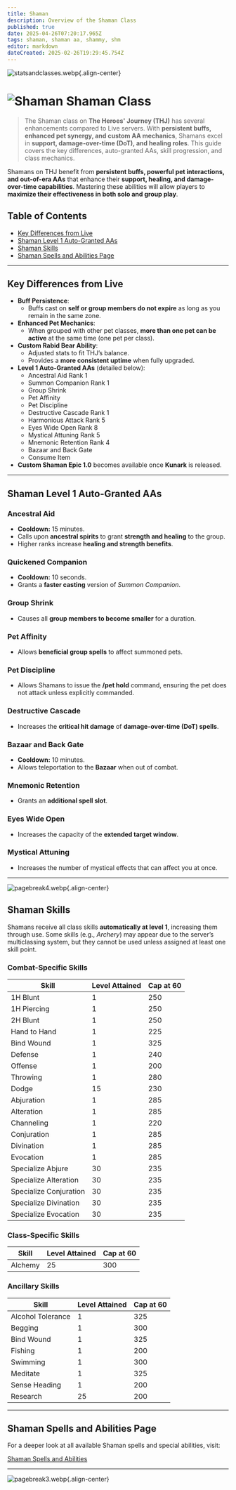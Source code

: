```yaml
---
title: Shaman
description: Overview of the Shaman Class
published: true
date: 2025-04-26T07:20:17.965Z
tags: shaman, shaman aa, shammy, shm
editor: markdown
dateCreated: 2025-02-26T19:29:45.754Z
---
```


![statsandclasses.webp](/classes-and-abilities/statsandclasses.webp){.align-center}

# ![Shaman](/shaman.gif) Shaman Class 


> The Shaman class on **The Heroes' Journey (THJ)** has several enhancements compared to Live servers. With **persistent buffs, enhanced pet synergy, and custom AA mechanics**, Shamans excel in **support, damage-over-time (DoT), and healing roles**. This guide covers the key differences, auto-granted AAs, skill progression, and class mechanics.

Shamans on THJ benefit from **persistent buffs, powerful pet interactions, and out-of-era AAs** that enhance their **support, healing, and damage-over-time capabilities**. Mastering these abilities will allow players to **maximize their effectiveness in both solo and group play**.

## Table of Contents

- [Key Differences from Live](#key-differences-from-live)
- [Shaman Level 1 Auto-Granted AAs](#shaman-level-1-auto-granted-aas)
- [Shaman Skills](#shaman-skills)
- [Shaman Spells and Abilities Page](#shaman-spells-and-abilities-page)

---

## Key Differences from Live

- **Buff Persistence**:  
  - Buffs cast on **self or group members do not expire** as long as you remain in the same zone.
- **Enhanced Pet Mechanics**:
  - When grouped with other pet classes, **more than one pet can be active** at the same time (one pet per class).
- **Custom Rabid Bear Ability**:
  - Adjusted stats to fit THJ’s balance.  
  - Provides a **more consistent uptime** when fully upgraded.
- **Level 1 Auto-Granted AAs** (detailed below):
  - Ancestral Aid Rank 1  
  - Summon Companion Rank 1  
  - Group Shrink  
  - Pet Affinity  
  - Pet Discipline  
  - Destructive Cascade Rank 1  
  - Harmonious Attack Rank 5  
  - Eyes Wide Open Rank 8  
  - Mystical Attuning Rank 5  
  - Mnemonic Retention Rank 4  
  - Bazaar and Back Gate  
  - Consume Item
- **Custom Shaman Epic 1.0** becomes available once **Kunark** is released.

---

## Shaman Level 1 Auto-Granted AAs

### Ancestral Aid

- **Cooldown:** 15 minutes.  
- Calls upon **ancestral spirits** to grant **strength and healing** to the group.  
- Higher ranks increase **healing and strength benefits**.

### Quickened Companion

- **Cooldown:** 10 seconds.  
- Grants a **faster casting** version of *Summon Companion*.

### Group Shrink

- Causes all **group members to become smaller** for a duration.

### Pet Affinity

- Allows **beneficial group spells** to affect summoned pets.

### Pet Discipline

- Allows Shamans to issue the **/pet hold** command, ensuring the pet does not attack unless explicitly commanded.

### Destructive Cascade

- Increases the **critical hit damage** of **damage-over-time (DoT) spells**.

### Bazaar and Back Gate

- **Cooldown:** 10 minutes.  
- Allows teleportation to the **Bazaar** when out of combat.

### Mnemonic Retention

- Grants an **additional spell slot**.

### Eyes Wide Open

- Increases the capacity of the **extended target window**.

### Mystical Attuning

- Increases the number of mystical effects that can affect you at once.

---

![pagebreak4.webp](/pagebreak4.webp){.align-center}

## Shaman Skills

Shamans receive all class skills **automatically at level 1**, increasing them through use. Some skills (e.g., *Archery*) may appear due to the server’s multiclassing system, but they cannot be used unless assigned at least one skill point.

### Combat-Specific Skills

| Skill                 | Level Attained | Cap at 60 |
|-----------------------|----------------|-----------|
| 1H Blunt              | 1              | 250       |
| 1H Piercing           | 1              | 250       |
| 2H Blunt              | 1              | 250       |
| Hand to Hand          | 1              | 225       |
| Bind Wound            | 1              | 325       |
| Defense               | 1              | 240       |
| Offense               | 1              | 200       |
| Throwing              | 1              | 280       |
| Dodge                 | 15             | 230       |
| Abjuration            | 1              | 285       |
| Alteration            | 1              | 285       |
| Channeling            | 1              | 220       |
| Conjuration           | 1              | 285       |
| Divination            | 1              | 285       |
| Evocation             | 1              | 285       |
| Specialize Abjure     | 30             | 235       |
| Specialize Alteration | 30             | 235       |
| Specialize Conjuration| 30             | 235       |
| Specialize Divination | 30             | 235       |
| Specialize Evocation  | 30             | 235       |

### Class-Specific Skills

| Skill   | Level Attained | Cap at 60 |
|---------|----------------|-----------|
| Alchemy | 25             | 300       |

### Ancillary Skills

| Skill            | Level Attained | Cap at 60 |
|------------------|----------------|-----------|
| Alcohol Tolerance| 1              | 325       |
| Begging          | 1              | 300       |
| Bind Wound       | 1              | 325       |
| Fishing          | 1              | 200       |
| Swimming         | 1              | 300       |
| Meditate         | 1              | 325       |
| Sense Heading    | 1              | 200       |
| Research         | 25             | 200       |

---


## Shaman Spells and Abilities Page

For a deeper look at all available Shaman spells and special abilities, visit:

[Shaman Spells and Abilities](/classes-and-abilities/spells-and-abilities/shm)

---

![pagebreak3.webp](/pagebreak3.webp){.align-center}